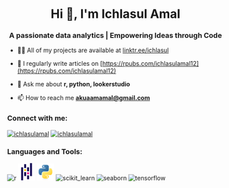 <h1 align="center">Hi 👋, I'm Ichlasul Amal</h1>
<h3 align="center">A passionate data analytics | Empowering Ideas through Code</h3>

- 👨‍💻 All of my projects are available at [linktr.ee/ichlasul](linktr.ee/ichlasul)

- 📝 I regularly write articles on [https://rpubs.com/ichlasulamal12](https://rpubs.com/ichlasulamal12)

- 💬 Ask me about **r, python, lookerstudio**

- 📫 How to reach me **akuaamamal@gmail.com**

<h3 align="left">Connect with me:</h3>
<p align="left">
<a href="https://linkedin.com/in/ichlasulamal" target="blank"><img align="center" src="https://raw.githubusercontent.com/rahuldkjain/github-profile-readme-generator/master/src/images/icons/Social/linked-in-alt.svg" alt="ichlasulamal" height="30" width="40" /></a>
<a href="https://linkedin.com/in/ichlasulamal" target="blank"><img align="center" src="https://raw.githubusercontent.com/rahuldkjain/github-profile-readme-generator/master/src/images/icons/Social/linked-in-alt.svg" alt="ichlasulamal" height="30" width="40" /></a>
</p>

<h3 align="left">Languages and Tools:</h3>
<p align="left"> <a href="https://www.r-project.org/" target="blank" rel="noreferrer" style="text-decoration: none;"> <img src="https://icon-icons.com/icons2/1381/PNG/512/rstudio_94807.png" alt="r" width="40" height="40"/> </a> <a href="https://pandas.pydata.org/" target="blank" rel="noreferrer" style="text-decoration: none;"> <img src="https://raw.githubusercontent.com/devicons/devicon/2ae2a900d2f041da66e950e4d48052658d850630/icons/pandas/pandas-original.svg" alt="pandas" width="40" height="40"/> </a> <a href="https://www.python.org" target="blank" rel="noreferrer" style="text-decoration: none;"> <img src="https://raw.githubusercontent.com/devicons/devicon/master/icons/python/python-original.svg" alt="python" width="40" height="40"/> </a> <a href="https://scikit-learn.org/" target="blank" rel="noreferrer" style="text-decoration: none;"> <img src="https://upload.wikimedia.org/wikipedia/commons/0/05/Scikit_learn_logo_small.svg" alt="scikit_learn" width="40" height="40"/> </a> <a href="https://seaborn.pydata.org/" target="blank" rel="noreferrer" style="text-decoration: none;"> <img src="https://seaborn.pydata.org/_images/logo-mark-lightbg.svg" alt="seaborn" width="40" height="40"/> </a> <a href="https://www.tensorflow.org" target="blank" rel="noreferrer" style="text-decoration: none;"> <img src="https://www.vectorlogo.zone/logos/tensorflow/tensorflow-icon.svg" alt="tensorflow" width="40" height="40"/> </a> </p>
